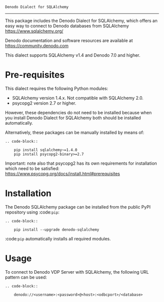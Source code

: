 `Denodo Dialect for SQLAlchemy`
********************************************************************************

This package includes the Denodo Dialect for SQLAlchemy, which offers an easy way to connect to Denodo databases from SQLAlchemy https://www.sqlalchemy.org/

Denodo documentation and software resources are available at https://community.denodo.com

This dialect supports SQLAlchemy v1.4 and Denodo 7.0 and higher.

Pre-requisites
================================================================================

This dialect requires the following Python modules:
   * SQLAlchemy version 1.4.x. Not compatible with SQLAlchemy 2.0.
   * psycopg2 version 2.7 or higher.
   
However, these dependencies do not need to be installed because when you install Denodo Dialect for SQLAlchemy both should be installed automatically.

Alternatively, these packages can be manually installed by means of:

    .. code-block::

        pip install sqlalchemy~=1.4.0
        pip install psycopg2-binary>=2.7

Important: note also that psycopg2 has its own requirements for installation which need to be satisfied: https://www.psycopg.org/docs/install.html#prerequisites

Installation
================================================================================

The Denodo SQLAlchemy package can be installed from the public PyPI repository using :code:`pip`:

    .. code-block::

        pip install --upgrade denodo-sqlalchemy

:code:`pip` automatically installs all required modules.

Usage
================================================================================

To connect to Denodo VDP Server with SQLAlchemy, the following URL pattern can be used:

    .. code-block::

        denodo://<username>:<password>@<host>:<odbcport>/<database>